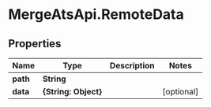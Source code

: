 # MergeAtsApi.RemoteData

## Properties

Name | Type | Description | Notes
------------ | ------------- | ------------- | -------------
**path** | **String** |  | 
**data** | **{String: Object}** |  | [optional] 


